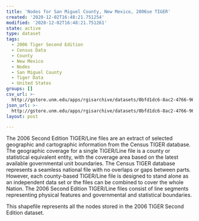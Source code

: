 ```yaml
---
title: 'Nodes for San Miguel County, New Mexico, 2006se TIGER'
created: '2020-12-02T16:48:21.751254'
modified: '2020-12-02T16:48:21.751261'
state: active
type: dataset
tags:
  - 2006 Tiger Second Edition
  - Census Data
  - County
  - New Mexico
  - Nodes
  - San Miguel County
  - Tiger Data
  - United States
groups: []
csv_url: >-
  http://gstore.unm.edu/apps/rgisarchive/datasets/0bfd1dc6-8ac2-4766-96a6-3c4602ff932c/tgr2006se_sanm_nodes.derived.csv
json_url: >-
  http://gstore.unm.edu/apps/rgisarchive/datasets/0bfd1dc6-8ac2-4766-96a6-3c4602ff932c/tgr2006se_sanm_nodes.derived.json
layout: post

---
```

The 2006 Second Edition TIGER/Line files are an extract of selected geographic and cartographic information from the Census TIGER database.  The geographic coverage for a single TIGER/Line file is a county or statistical equivalent entity, with the coverage area based on the latest available governmental unit boundaries. The Census TIGER database represents a seamless national file with no overlaps or gaps between parts.  However, each county-based TIGER/Line file is designed to stand alone as an independent data set or the files can be combined to cover the whole Nation.  The 2006 Second Edition  TIGER/Line files consist of line segments representing physical features and governmental and statistical boundaries.  

This shapefile represents all the nodes stored in the 2006 TIGER Second Edition dataset.
